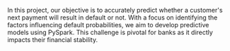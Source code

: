 In this project, our objective is to accurately predict whether a customer's next payment will result in default or not. With a focus on identifying the factors influencing default probabilities, we aim to develop predictive models using PySpark. This challenge is pivotal for banks as it directly impacts their financial stability.
